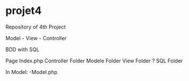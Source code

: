 # projet4

Repository of 4th Project

Model - View - Controller

BDD with SQL

Page Index.php
Controller Folder
Modele Folder
View Folder ?
SQL Folder

In Model:
-Model.php
